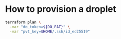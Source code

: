 # How to provision a droplet

```bash
terraform plan \
  -var "do_token=${DO_PAT}" \
  -var "pvt_key=$HOME/.ssh/id_ed25519"
```

